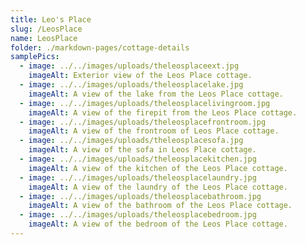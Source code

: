 ```yaml
---
title: Leo's Place
slug: /LeosPlace
name: LeosPlace
folder: ./markdown-pages/cottage-details
samplePics:
  - image: ../../images/uploads/theleosplaceext.jpg
    imageAlt: Exterior view of the Leos Place cottage.
  - image: ../../images/uploads/theleosplacelake.jpg
    imageAlt: A view of the lake from the Leos Place cottage.
  - image: ../../images/uploads/theleosplacelivingroom.jpg
    imageAlt: A view of the firepit from the Leos Place cottage.
  - image: ../../images/uploads/theleosplacefrontroom.jpg
    imageAlt: A view of the frontroom of Leos Place cottage.
  - image: ../../images/uploads/theleosplacesofa.jpg
    imageAlt: A view of the sofa in Leos Place cottage.
  - image: ../../images/uploads/theleosplacekitchen.jpg
    imageAlt: A view of the kitchen of the Leos Place cottage.
  - image: ../../images/uploads/theleosplacelaundry.jpg
    imageAlt: A view of the laundry of the Leos Place cottage.
  - image: ../../images/uploads/theleosplacebathroom.jpg
    imageAlt: A view of the bathroom of the Leos Place cottage.
  - image: ../../images/uploads/theleosplacebedroom.jpg
    imageAlt: A view of the bedroom of the Leos Place cottage.
---
```

